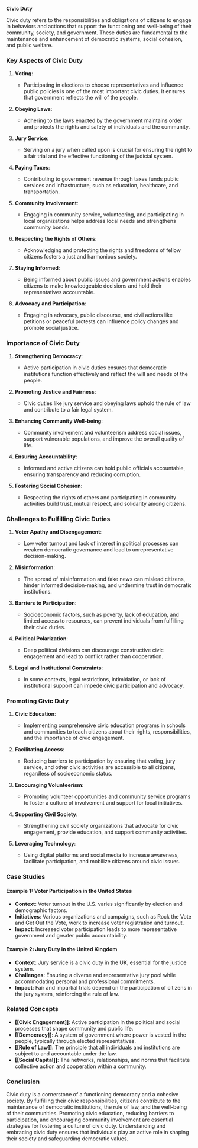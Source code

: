 **Civic Duty**

Civic duty refers to the responsibilities and obligations of citizens to engage in behaviors and actions that support the functioning and well-being of their community, society, and government. These duties are fundamental to the maintenance and enhancement of democratic systems, social cohesion, and public welfare.

### Key Aspects of Civic Duty

1. **Voting**:
   - Participating in elections to choose representatives and influence public policies is one of the most important civic duties. It ensures that government reflects the will of the people.

2. **Obeying Laws**:
   - Adhering to the laws enacted by the government maintains order and protects the rights and safety of individuals and the community.

3. **Jury Service**:
   - Serving on a jury when called upon is crucial for ensuring the right to a fair trial and the effective functioning of the judicial system.

4. **Paying Taxes**:
   - Contributing to government revenue through taxes funds public services and infrastructure, such as education, healthcare, and transportation.

5. **Community Involvement**:
   - Engaging in community service, volunteering, and participating in local organizations helps address local needs and strengthens community bonds.

6. **Respecting the Rights of Others**:
   - Acknowledging and protecting the rights and freedoms of fellow citizens fosters a just and harmonious society.

7. **Staying Informed**:
   - Being informed about public issues and government actions enables citizens to make knowledgeable decisions and hold their representatives accountable.

8. **Advocacy and Participation**:
   - Engaging in advocacy, public discourse, and civil actions like petitions or peaceful protests can influence policy changes and promote social justice.

### Importance of Civic Duty

1. **Strengthening Democracy**:
   - Active participation in civic duties ensures that democratic institutions function effectively and reflect the will and needs of the people.

2. **Promoting Justice and Fairness**:
   - Civic duties like jury service and obeying laws uphold the rule of law and contribute to a fair legal system.

3. **Enhancing Community Well-being**:
   - Community involvement and volunteerism address social issues, support vulnerable populations, and improve the overall quality of life.

4. **Ensuring Accountability**:
   - Informed and active citizens can hold public officials accountable, ensuring transparency and reducing corruption.

5. **Fostering Social Cohesion**:
   - Respecting the rights of others and participating in community activities build trust, mutual respect, and solidarity among citizens.

### Challenges to Fulfilling Civic Duties

1. **Voter Apathy and Disengagement**:
   - Low voter turnout and lack of interest in political processes can weaken democratic governance and lead to unrepresentative decision-making.

2. **Misinformation**:
   - The spread of misinformation and fake news can mislead citizens, hinder informed decision-making, and undermine trust in democratic institutions.

3. **Barriers to Participation**:
   - Socioeconomic factors, such as poverty, lack of education, and limited access to resources, can prevent individuals from fulfilling their civic duties.

4. **Political Polarization**:
   - Deep political divisions can discourage constructive civic engagement and lead to conflict rather than cooperation.

5. **Legal and Institutional Constraints**:
   - In some contexts, legal restrictions, intimidation, or lack of institutional support can impede civic participation and advocacy.

### Promoting Civic Duty

1. **Civic Education**:
   - Implementing comprehensive civic education programs in schools and communities to teach citizens about their rights, responsibilities, and the importance of civic engagement.

2. **Facilitating Access**:
   - Reducing barriers to participation by ensuring that voting, jury service, and other civic activities are accessible to all citizens, regardless of socioeconomic status.

3. **Encouraging Volunteerism**:
   - Promoting volunteer opportunities and community service programs to foster a culture of involvement and support for local initiatives.

4. **Supporting Civil Society**:
   - Strengthening civil society organizations that advocate for civic engagement, provide education, and support community activities.

5. **Leveraging Technology**:
   - Using digital platforms and social media to increase awareness, facilitate participation, and mobilize citizens around civic issues.

### Case Studies

#### Example 1: **Voter Participation in the United States**

- **Context**: Voter turnout in the U.S. varies significantly by election and demographic factors.
- **Initiatives**: Various organizations and campaigns, such as Rock the Vote and Get Out the Vote, work to increase voter registration and turnout.
- **Impact**: Increased voter participation leads to more representative government and greater public accountability.

#### Example 2: **Jury Duty in the United Kingdom**

- **Context**: Jury service is a civic duty in the UK, essential for the justice system.
- **Challenges**: Ensuring a diverse and representative jury pool while accommodating personal and professional commitments.
- **Impact**: Fair and impartial trials depend on the participation of citizens in the jury system, reinforcing the rule of law.

### Related Concepts

- **[[Civic Engagement]]**: Active participation in the political and social processes that shape community and public life.
- **[[Democracy]]**: A system of government where power is vested in the people, typically through elected representatives.
- **[[Rule of Law]]**: The principle that all individuals and institutions are subject to and accountable under the law.
- **[[Social Capital]]**: The networks, relationships, and norms that facilitate collective action and cooperation within a community.

### Conclusion

Civic duty is a cornerstone of a functioning democracy and a cohesive society. By fulfilling their civic responsibilities, citizens contribute to the maintenance of democratic institutions, the rule of law, and the well-being of their communities. Promoting civic education, reducing barriers to participation, and encouraging community involvement are essential strategies for fostering a culture of civic duty. Understanding and embracing civic duty ensures that individuals play an active role in shaping their society and safeguarding democratic values.